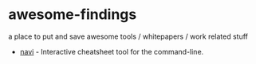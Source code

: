 # awesome-findings
a place to put and save awesome tools / whitepapers / work related stuff 

- [navi](https://github.com/denisidoro/navi) - Interactive cheatsheet tool for the command-line.


